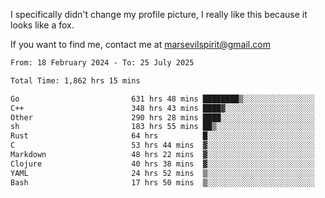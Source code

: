 I specifically didn't change my profile picture, I really like this because it looks like a fox.

If you want to find me, contact me at marsevilspirit@gmail.com

<!--START_SECTION:waka-->

```txt
From: 18 February 2024 - To: 25 July 2025

Total Time: 1,862 hrs 15 mins

Go                         631 hrs 48 mins ████████▒░░░░░░░░░░░░░░░░   33.93 %
C++                        348 hrs 43 mins ████▓░░░░░░░░░░░░░░░░░░░░   18.73 %
Other                      290 hrs 28 mins ████░░░░░░░░░░░░░░░░░░░░░   15.60 %
sh                         183 hrs 55 mins ██▒░░░░░░░░░░░░░░░░░░░░░░   09.88 %
Rust                       64 hrs          █░░░░░░░░░░░░░░░░░░░░░░░░   03.44 %
C                          53 hrs 44 mins  ▓░░░░░░░░░░░░░░░░░░░░░░░░   02.89 %
Markdown                   48 hrs 22 mins  ▓░░░░░░░░░░░░░░░░░░░░░░░░   02.60 %
Clojure                    40 hrs 38 mins  ▓░░░░░░░░░░░░░░░░░░░░░░░░   02.18 %
YAML                       24 hrs 52 mins  ▒░░░░░░░░░░░░░░░░░░░░░░░░   01.34 %
Bash                       17 hrs 50 mins  ▒░░░░░░░░░░░░░░░░░░░░░░░░   00.96 %
```

<!--END_SECTION:waka-->
